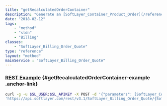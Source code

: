 ```yaml
---
title: "getRecalculatedOrderContainer"
description: "Generate an [SoftLayer_Container_Product_Order](/reference/datatypes/SoftLayer_Container_Product_Order) from the previously-created quote. This will take into account promotions, reseller status, estimated taxes and all other standard order verification processes. "
date: "2018-02-12"
tags:
    - "method"
    - "sldn"
    - "Billing"
classes:
    - "SoftLayer_Billing_Order_Quote"
type: "reference"
layout: "method"
mainService : "SoftLayer_Billing_Order_Quote"
---
```


### [REST Example](#getRecalculatedOrderContainer-example) <a href="/article/rest/"><i class="fas fa-question"></i></a> {#getRecalculatedOrderContainer-example .anchor-link} 
```bash
curl -g -u $SL_USER:$SL_APIKEY -X POST -d '{"parameters": [SoftLayer_Container_Product_Order, boolean]}' \
'https://api.softlayer.com/rest/v3.1/SoftLayer_Billing_Order_Quote/{SoftLayer_Billing_Order_QuoteID}/getRecalculatedOrderContainer'
```
